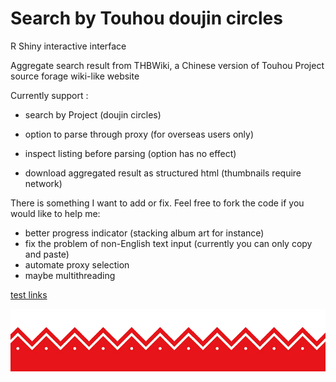 # Search by Touhou doujin circles

R Shiny interactive interface

Aggregate search result from THBWiki, a Chinese version of Touhou Project source forage wiki-like website 

Currently support :

* search by Project (doujin circles)

* option to parse through proxy (for overseas users only)

* inspect listing before parsing (option has no effect)

* download aggregated result as structured html (thumbnails require network)

There is something I want to add or fix. Feel free to fork the code if you would like to help me:

* better progress indicator (stacking album art for instance)
* fix the problem of non-English text input (currently you can only copy and paste)
* automate proxy selection
* maybe multithreading

[test links](PastSearchTest/EastNewSound.html)

![folder](border.png)
